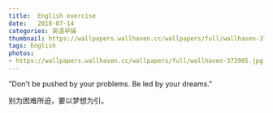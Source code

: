 ```yaml
---
title:  English exercise
date:   2018-07-14
categories: 英语早操
thumbnail: https://wallpapers.wallhaven.cc/wallpapers/full/wallhaven-373905.jpg
tags: English
photos:
- https://wallpapers.wallhaven.cc/wallpapers/full/wallhaven-373905.jpg
---
```


"Don't be pushed by your problems. Be led by your dreams."
<p>别为困难所迫，要以梦想为引。</p>
